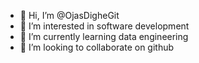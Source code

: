 - 👋 Hi, I’m @OjasDigheGit
- 👀 I’m interested in software development
- 🌱 I’m currently learning data engineering
- 💞️ I’m looking to collaborate on github
